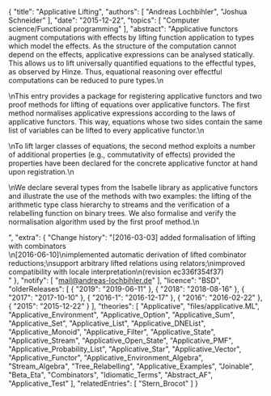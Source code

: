 {
    "title": "Applicative Lifting",
    "authors": [
        "Andreas Lochbihler",
        "Joshua Schneider"
    ],
    "date": "2015-12-22",
    "topics": [
        "Computer science/Functional programming"
    ],
    "abstract": "Applicative functors augment computations with effects by lifting function application to types which model the effects.  As the structure of the computation cannot depend on the effects, applicative expressions can be analysed statically.  This allows us to lift universally quantified equations to the effectful types, as observed by Hinze. Thus, equational reasoning over effectful computations can be reduced to pure types.\n</p><p>\nThis entry provides a package for registering applicative functors and two proof methods for lifting of equations over applicative functors. The first method normalises applicative expressions according to the laws of applicative functors. This way, equations whose two sides contain the same list of variables can be lifted to every applicative functor.\n</p><p>\nTo lift larger classes of equations, the second method exploits a number of additional properties (e.g., commutativity of effects) provided the properties have been declared for the concrete applicative functor at hand upon registration.\n</p><p>\nWe declare several types from the Isabelle library as applicative functors and illustrate the use of the methods with two examples: the lifting of the arithmetic type class hierarchy to streams and the verification of a relabelling function on binary trees. We also formalise and verify the normalisation algorithm used by the first proof method.\n</p>",
    "extra": {
        "Change history": "[2016-03-03] added formalisation of lifting with combinators<br>\n[2016-06-10]\nimplemented automatic derivation of lifted combinator reductions;\nsupport arbitrary lifted relations using relators;\nimproved compatibility with locale interpretation\n(revision ec336f354f37)<br>"
    },
    "notify": [
        "mail@andreas-lochbihler.de"
    ],
    "licence": "BSD",
    "olderReleases": [
        {
            "2019": "2019-06-11"
        },
        {
            "2018": "2018-08-16"
        },
        {
            "2017": "2017-10-10"
        },
        {
            "2016-1": "2016-12-17"
        },
        {
            "2016": "2016-02-22"
        },
        {
            "2015": "2015-12-22"
        }
    ],
    "theories": [
        "Applicative",
        "files/applicative.ML",
        "Applicative_Environment",
        "Applicative_Option",
        "Applicative_Sum",
        "Applicative_Set",
        "Applicative_List",
        "Applicative_DNEList",
        "Applicative_Monoid",
        "Applicative_Filter",
        "Applicative_State",
        "Applicative_Stream",
        "Applicative_Open_State",
        "Applicative_PMF",
        "Applicative_Probability_List",
        "Applicative_Star",
        "Applicative_Vector",
        "Applicative_Functor",
        "Applicative_Environment_Algebra",
        "Stream_Algebra",
        "Tree_Relabelling",
        "Applicative_Examples",
        "Joinable",
        "Beta_Eta",
        "Combinators",
        "Idiomatic_Terms",
        "Abstract_AF",
        "Applicative_Test"
    ],
    "relatedEntries": [
        "Stern_Brocot"
    ]
}